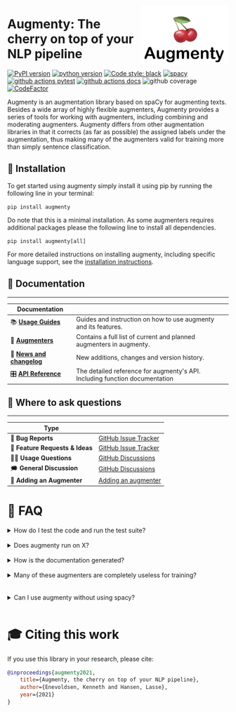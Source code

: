 <a href="https://github.com/kennethenevoldsen/augmenty"><img src="https://github.com/KennethEnevoldsen/augmenty/blob/master/img/icon.png?raw=true" width="200" align="right" /></a>
# Augmenty: The cherry on top of your NLP pipeline

[![PyPI version](https://badge.fury.io/py/augmenty.svg)](https://pypi.org/project/augmenty/)
[![python version](https://img.shields.io/badge/Python-%3E=3.7-blue)](https://github.com/kennethenevoldsen/augmenty)
[![Code style: black](https://img.shields.io/badge/Code%20Style-Black-black)](https://black.readthedocs.io/en/stable/the_black_code_style/current_style.html)
[![spacy](https://img.shields.io/badge/built%20with-spaCy-09a3d5.svg)](https://spacy.io)
[![github actions pytest](https://github.com/kennethenevoldsen/augmenty/actions/workflows/pytest-cov-comment.yml/badge.svg)](https://github.com/kennethenevoldsen/augmenty/actions)
[![github actions docs](https://github.com/kennethenevoldsen/augmenty/actions/workflows/documentation.yml/badge.svg)](https://kennethenevoldsen.github.io/augmenty/)
![github coverage](https://img.shields.io/endpoint?url=https://gist.githubusercontent.com/KennethEnevoldsen/2d5c14e682c3560240fe05cc7c9f4d2d/raw/badge-augmenty-pytest-coverage.json)
[![CodeFactor](https://www.codefactor.io/repository/github/kennethenevoldsen/augmenty/badge)](https://www.codefactor.io/repository/github/kennethenevoldsen/augmenty)
<!-- [![Demo](https://img.shields.io/badge/Try%20the-Demo-important)](https://huggingface.co/chcaa/da_augmenty_medium_trf?text=augmenty+er+en+pipeline+til+anvendelse+af+dansk+sprogteknologi+lavet+af+K.+Enevoldsen%2C+L.+Hansen+og+K.+Nielbo+fra+Center+for+Humanities+Computing.) -->


Augmenty is an augmentation library based on spaCy for augmenting texts. Besides a wide array of highly flexible augmenters, Augmenty provides a series of tools for working with augmenters, including combining and moderating augmenters. Augmenty differs from other augmentation libraries in that it corrects (as far as possible) the assigned labels under the augmentation, thus making many of the augmenters valid for training more than simply sentence classification.

## 🔧 Installation
To get started using augmenty simply install it using pip by running the following line in your terminal:

```
pip install augmenty
```

Do note that this is a minimal installation. As some augmenters requires additional packages please the following line to install all dependencies.

```
pip install augmenty[all]
```

For more detailed instructions on installing augmenty, including specific language support, see the [installation instructions](https://kennethenevoldsen.github.io/augmenty/installation).

## 📖 Documentation
---

| Documentation              |                                                                              |
| -------------------------- | ---------------------------------------------------------------------------- |
| 📚 **[Usage Guides]**      | Guides and instruction on how to use augmenty and its features.              |
| 🍒 **[Augmenters]** | Contains a full list of current and planned augmenters in augmenty.         |
| 📰 **[News and changelog]** | New additions, changes and version history.                                 | 
| 🎛 **[API Reference]**      | The detailed reference for augmenty's API. Including function documentation |

<!-- | ⭐️ **[augmenty 101]**        | New to spaCy? Here's everything you need to know!              | -->

[usage guides]: https://kennethenevoldsen.github.io/augmenty/
[api reference]: https://kennethenevoldsen.github.io/augmenty/
[Augmenters]: https://kennethenevoldsen.github.io/augmenty/
[News and changelog]: https://kennethenevoldsen.github.io/augmenty/
[List of augmenters]: https://github.com/kennethenevoldsen/augmenty/augmenters.md

## 💬 Where to ask questions
---

| Type                            |                                 |
| ------------------------------- | --------------------------------------- |
| 🚨 **Bug Reports**              | [GitHub Issue Tracker]                  |
| 🎁 **Feature Requests & Ideas** | [GitHub Issue Tracker]                  |
| 👩‍💻 **Usage Questions**          | [GitHub Discussions]                    |
| 🗯 **General Discussion**       | [GitHub Discussions]                    |
| 🍒 **Adding an Augmenter**       | [Adding an augmenter]                    |

[github issue tracker]: https://github.com/kennethenevoldsen/augmenty/issues
[github discussions]: https://github.com/kennethenevoldsen/augmenty/discussions
[Adding an augmenter]: https://github.com/kennethenevoldsen/augmenty/discussions


# 🤔 FAQ


<details>
  <summary>How do I test the code and run the test suite?</summary>


augmenty comes with an extensive test suite. In order to run the tests, you'll usually want to clone the repository and build augmenty from the source. This will also install the required development dependencies and test utilities defined in the requirements.txt.


```
pip install -r requirements.txt
pip install pytest

python -m pytest
```

which will run all the test in the `augmenty/tests` folder.

Specific tests can be run using:

```
python -m pytest augmenty/tests/test_readability.py
```

**Code Coverage**
If you want to check code coverage you can run the following:
```
pip install pytest-cov

python -m pytest--cov=.
```


</details>


<br /> 


<details>
  <summary>Does augmenty run on X?</summary>

  augmenty is intended to run on all major OS, this includes Windows (latest version), MacOS (Catalina) and the latest version of Linux (Ubuntu). Below you can see if augmenty passes its test suite for the system of interest. Please note these are only the systems augmenty is being actively tested on, if you run on a similar system (e.g. an earlier version of Linux) augmenty will likely run there as well, if not please create an issue.

| Operating System | Status                                                                                                                                                                                                                  |
| ---------------- | ----------------------------------------------------------------------------------------------------------------------------------------------------------------------------------------------------------------------- |
| Ubuntu/Linux (Latest)  | [![github actions pytest ubuntu](https://github.com/kennethenevoldsen/augmenty/actions/workflows/pytest-cov-comment.yml/badge.svg)](https://github.com/kennethenevoldsen/augmenty/actions/workflows/pytest-cov-comment.yml)     |
| MacOS (Catalina) | [![github actions pytest catalina](https://github.com/kennethenevoldsen/augmenty/actions/workflows/pytest_mac_catalina.yml/badge.svg)](https://github.com/kennethenevoldsen/augmenty/actions/workflows/pytest_mac_catalina.yml) |
| Windows (Latest) | [![github actions pytest windows](https://github.com/kennethenevoldsen/augmenty/actions/workflows/pytest_windows.yml/badge.svg)](https://github.com/kennethenevoldsen/augmenty/actions/workflows/pytest_windows.yml)            |

  
</details>

<br /> 

<details>
  <summary>How is the documentation generated?</summary>

  augmenty uses [sphinx](https://www.sphinx-doc.org/en/master/index.html) to generate documentation. It uses the [Furo](https://github.com/pradyunsg/furo) theme with a custom styling.

  To make the documentation you can run:
  
  ```
  # install sphinx, themes and extensions
  pip install sphinx furo sphinx-copybutton sphinxext-opengraph

  # generate html from documentations

  make -C docs html
  ```
  
</details>


<br /> 

<details>
  <summary>Many of these augmenters are completely useless for training?</summary>

  That is true, some of the augmenters are rarely something you would augment with during training. For instance randomly adding or removing spacing. However, augmentation can just as well be used to test whether a model is robust to certain variations.
  
</details>

<br /> 



<br /> 

<details>
  <summary>Can I use augmenty without using spacy?</summary>

  Indeed augmenty contains convenience functions for applying augmentation directly to raw texts. Check out the [getting started guide](https://kennethenevoldsen.github.io/augmenty/introduction.html) to learn how. 
  
</details>

<br /> 


# 🎓 Citing this work

If you use this library in your research, please cite:

```bibtex
@inproceedings{augmenty2021,
    title={Augmenty, the cherry on top of your NLP pipeline},
    author={Enevoldsen, Kenneth and Hansen, Lasse},
    year={2021}
}
```
